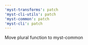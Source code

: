 ```yaml
---
'myst-transforms': patch
'myst-cli-utils': patch
'myst-common': patch
'myst-cli': patch
---
```


Move plural function to myst-common
